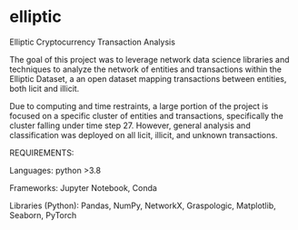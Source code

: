 # elliptic
Elliptic Cryptocurrency Transaction Analysis

The goal of this project was to leverage network data science libraries and techniques to analyze the network of entities and transactions within the Elliptic Dataset, a an open dataset mapping transactions between entities, both licit and illicit.

Due to computing and time restraints, a large portion of the project is focused on a specific cluster of entities and transactions, specifically the cluster falling under time step 27. However, general analysis and classification was deployed on all licit, illicit, and unknown transactions. 

REQUIREMENTS:

Languages: python >3.8

Frameworks: Jupyter Notebook, Conda

Libraries (Python): Pandas, NumPy, NetworkX, Graspologic, Matplotlib, Seaborn, PyTorch